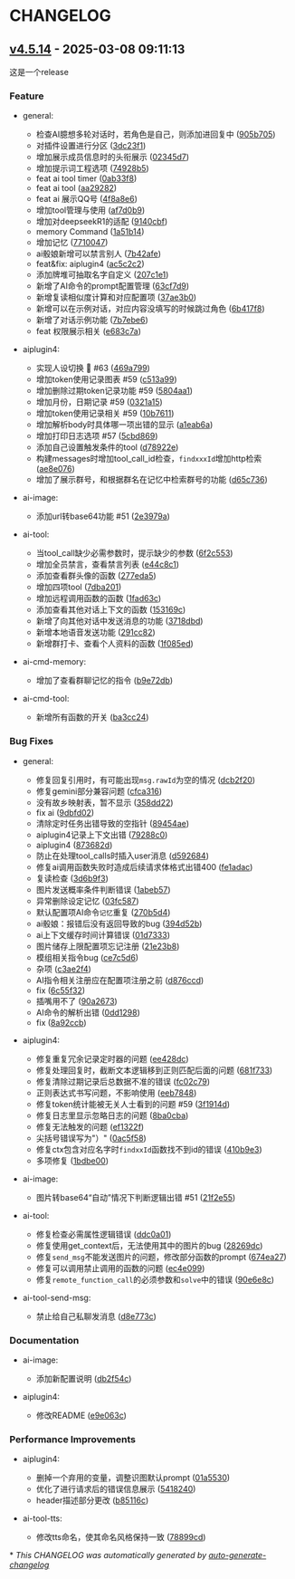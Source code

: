 # CHANGELOG

## [v4.5.14](https://github.com/error2913/aiplugin4/releases/tag/v4.5.14) - 2025-03-08 09:11:13

这是一个release

### Feature

- general:
  - 检查AI臆想多轮对话时，若角色是自己，则添加进回复中 ([905b705](https://github.com/error2913/aiplugin4/commit/905b705cff7b7d97402572d7d775899a16d659fb))
  - 对插件设置进行分区 ([3dc23f1](https://github.com/error2913/aiplugin4/commit/3dc23f111c32507dde9223a7376fcc6ab0b2de46))
  - 增加展示成员信息时的头衔展示 ([02345d7](https://github.com/error2913/aiplugin4/commit/02345d71c371502c1a1c5949243a741e2c8e30a2))
  - 增加提示词工程选项 ([74928b5](https://github.com/error2913/aiplugin4/commit/74928b537225c29b533f2efdecc7a67dd9178f8c))
  - feat ai tool timer ([0ab33f8](https://github.com/error2913/aiplugin4/commit/0ab33f8b29f5a583326fdace56b038d530ddb6c2))
  - feat ai tool ([aa29282](https://github.com/error2913/aiplugin4/commit/aa292823775050f7351dfd841ea64ffb4883158f))
  - feat ai 展示QQ号 ([4f8a8e6](https://github.com/error2913/aiplugin4/commit/4f8a8e67b686f45d8c8945f5306b2dd5ef24fc17))
  - 增加tool管理与使用 ([af7d0b9](https://github.com/error2913/aiplugin4/commit/af7d0b9b5760a61117033bbe803006442e8f9989))
  - 增加对deepseekR1的适配 ([9140cbf](https://github.com/error2913/aiplugin4/commit/9140cbffeebe8b0873fb362ed7d13f29854cc866))
  - memory Command ([1a51b14](https://github.com/error2913/aiplugin4/commit/1a51b141515916642e639d47f8cb9831dd05a570))
  - 增加记忆 ([7710047](https://github.com/error2913/aiplugin4/commit/77100473d017b1facacc0dcbbcf2c6be19cb54ad))
  - ai骰娘新增可以禁言别人 ([7b42afe](https://github.com/error2913/aiplugin4/commit/7b42afe05ddb2d7e214bbbe74c2f24573dd44923))
  - feat&fix: aiplugin4 ([ac5c2c2](https://github.com/error2913/aiplugin4/commit/ac5c2c2d0e1332ffd36216cc18989a4817a5aed9))
  - 添加牌堆可抽取名字自定义 ([207c1e1](https://github.com/error2913/aiplugin4/commit/207c1e1fbf03b72b3527330c4624350863c71636))
  - 新增了AI命令的prompt配置管理 ([63cf7d9](https://github.com/error2913/aiplugin4/commit/63cf7d9743fd6b52262304a9255a10cead7bd87b))
  - 新增复读相似度计算和对应配置项 ([37ae3b0](https://github.com/error2913/aiplugin4/commit/37ae3b054a676a53339990c5dc54f0c14ff65c0b))
  - 新增可以在示例对话，对应内容没填写的时候跳过角色 ([6b417f8](https://github.com/error2913/aiplugin4/commit/6b417f85da134aef1f797e41e6b30e4c1948b97b))
  - 新增了对话示例功能 ([7b7ebe6](https://github.com/error2913/aiplugin4/commit/7b7ebe6824df941f754a9af9e521d20ccf22c1da))
  - feat 权限展示相关 ([e683c7a](https://github.com/error2913/aiplugin4/commit/e683c7a6cc675db4fca9df8f0108715112a25b34))

- aiplugin4:
  - 实现人设切换 💯 #63 ([469a799](https://github.com/error2913/aiplugin4/commit/469a799ec077c571d66ba1b9f3f0aab838964aa0))
  - 增加token使用记录图表 #59 ([c513a99](https://github.com/error2913/aiplugin4/commit/c513a99521242d6c040fb90ebe245a3317df0986))
  - 增加删除过期token记录功能 #59 ([5804aa1](https://github.com/error2913/aiplugin4/commit/5804aa1c5de35fe5df4c69929dfb5da16cc09769))
  - 增加月份，日期记录 #59 ([0321a15](https://github.com/error2913/aiplugin4/commit/0321a1552900f5a8f7006f2c560a75997d26c06b))
  - 增加token使用记录相关 #59 ([10b7611](https://github.com/error2913/aiplugin4/commit/10b7611f9318cd166866f3941cdf4c031d8962c1))
  - 增加解析body时具体哪一项出错的显示 ([a1eab6a](https://github.com/error2913/aiplugin4/commit/a1eab6ada3438e839fe92d3407f8031331485393))
  - 增加打印日志选项 #57 ([5cbd869](https://github.com/error2913/aiplugin4/commit/5cbd869fb44767b4af072343d1d8b01f0b2c5ba4))
  - 添加自己设置触发条件的tool ([d78922e](https://github.com/error2913/aiplugin4/commit/d78922ed0bb2e0c6b8613c8e9f635bf7a49b2f65))
  - 构建messages时增加tool_call_id检查，`findxxxId`增加http检索 ([ae8e076](https://github.com/error2913/aiplugin4/commit/ae8e0763065eae917055b9e533bc6b668f2cc484))
  - 增加了展示群号，和根据群名在记忆中检索群号的功能 ([d65c736](https://github.com/error2913/aiplugin4/commit/d65c736a80f8afa81363e5cb93c29fa93d123e14))

- ai-image:
  - 添加url转base64功能 #51 ([2e3979a](https://github.com/error2913/aiplugin4/commit/2e3979aa67d1baf2dc33e2f7e3286aa02ccd0ecb))

- ai-tool:
  - 当tool_call缺少必需参数时，提示缺少的参数 ([6f2c553](https://github.com/error2913/aiplugin4/commit/6f2c553cb5ce7042f34918bcba080b16a8162c1f))
  - 增加全员禁言，查看禁言列表 ([e44c8c1](https://github.com/error2913/aiplugin4/commit/e44c8c163dc67171687c9405a2fd8b4798762be8))
  - 添加查看群头像的函数 ([277eda5](https://github.com/error2913/aiplugin4/commit/277eda5599f11dad88fd20d9005963c1ec8a6041))
  - 增加四项tool ([7dba201](https://github.com/error2913/aiplugin4/commit/7dba20175536d247b0556f6f51d84bc5b1ac0abe))
  - 增加远程调用函数的函数 ([1fad63c](https://github.com/error2913/aiplugin4/commit/1fad63ce03f285d2d92fea22f65855636c1859ae))
  - 添加查看其他对话上下文的函数 ([153169c](https://github.com/error2913/aiplugin4/commit/153169c1ba538302b6b52eb0a0b8d0076006e57e))
  - 新增了向其他对话中发送消息的功能 ([3718dbd](https://github.com/error2913/aiplugin4/commit/3718dbd0e42f32d1516cafb9f9c13fa0e6b26ef3))
  - 新增本地语音发送功能 ([291cc82](https://github.com/error2913/aiplugin4/commit/291cc82d77e5f56ef9de5149cec89114a2df9468))
  - 新增群打卡、查看个人资料的函数 ([1f085ed](https://github.com/error2913/aiplugin4/commit/1f085edb12b65bfac9ecc7c30fb84c90182b1a05))

- ai-cmd-memory:
  - 增加了查看群聊记忆的指令 ([b9e72db](https://github.com/error2913/aiplugin4/commit/b9e72dbecdcb77255c10ca5d3f74b068ec3c9b8a))

- ai-cmd-tool:
  - 新增所有函数的开关 ([ba3cc24](https://github.com/error2913/aiplugin4/commit/ba3cc24824881a8657b11ee9a2a39f3fde248d17))

### Bug Fixes

- general:
  - 修复回复引用时，有可能出现`msg.rawId`为空的情况 ([dcb2f20](https://github.com/error2913/aiplugin4/commit/dcb2f204bef69f99120cce23a622f52f56b4fdf2))
  - 修复gemini部分兼容问题 ([cfca316](https://github.com/error2913/aiplugin4/commit/cfca31632736896d2c7fd310a268d84bcce58f80))
  - 没有故乡映射表，暂不显示 ([358dd22](https://github.com/error2913/aiplugin4/commit/358dd22b2d637ee032c18689830db4af28bb5e50))
  - fix ai ([9dbfd02](https://github.com/error2913/aiplugin4/commit/9dbfd02cd3d51668224d875522b0a10a96b4f823))
  - 清除定时任务出错导致的空指针 ([89454ae](https://github.com/error2913/aiplugin4/commit/89454ae9ae5542cc1677f8a9696fbbd640bcb8f3))
  - aiplugin4记录上下文出错 ([79288c0](https://github.com/error2913/aiplugin4/commit/79288c0da93cff2e6e9c8010e111c251592b6ab2))
  - aiplugin4 ([873682d](https://github.com/error2913/aiplugin4/commit/873682da33e744edc07e04636b27e4523997e645))
  - 防止在处理tool_calls时插入user消息 ([d592684](https://github.com/error2913/aiplugin4/commit/d5926846483ec281065e268777a8aec0d4701139))
  - 修复ai调用函数失败时造成后续请求体格式出错400 ([fe1adac](https://github.com/error2913/aiplugin4/commit/fe1adaca66280e16305ccc11ea65bb7cf5f49391))
  - 复读检查 ([3d6b9f3](https://github.com/error2913/aiplugin4/commit/3d6b9f348801caf54a334c958861bdd8f27f271d))
  - 图片发送概率条件判断错误 ([1abeb57](https://github.com/error2913/aiplugin4/commit/1abeb57af2a83035c7e2321809d04295c24030fe))
  - 异常删除设定记忆 ([03fc587](https://github.com/error2913/aiplugin4/commit/03fc587099cbad6697f58b9584471da3a579aa69))
  - 默认配置项AI命令`记忆`重复 ([270b5d4](https://github.com/error2913/aiplugin4/commit/270b5d46fc53f6e2a077d26a726a8fe3208f8d6a))
  - ai骰娘：报错后没有返回导致的bug ([394d52b](https://github.com/error2913/aiplugin4/commit/394d52b2817ee85f8114d111999f6b6bd2bc79f3))
  - ai上下文缓存时间计算错误 ([01d7333](https://github.com/error2913/aiplugin4/commit/01d7333ac500876f5f22d1458d452b9cdc9f7563))
  - 图片储存上限配置项忘记注册 ([21e23b8](https://github.com/error2913/aiplugin4/commit/21e23b8fa6f6a19c2b10f02ccfaa6fc70f7614d0))
  - 模组相关指令bug ([ce7c5d6](https://github.com/error2913/aiplugin4/commit/ce7c5d628b4ce68a53a966eb7c156e7b55c267c4))
  - 杂项 ([c3ae2f4](https://github.com/error2913/aiplugin4/commit/c3ae2f4d02dfa12db655619e4eda0196f9cf231c))
  - AI指令相关注册应在配置项注册之前 ([d876ccd](https://github.com/error2913/aiplugin4/commit/d876ccdf6988281e28d00de37fd6833a3a9214d4))
  - fix ([6c55f32](https://github.com/error2913/aiplugin4/commit/6c55f32ea0a961d5c79eb08b1c24b63286a856f2))
  - 插嘴用不了 ([90a2673](https://github.com/error2913/aiplugin4/commit/90a2673223824a117c0dc9b4e26c33e4fc04a212))
  - AI命令的解析出错 ([0dd1298](https://github.com/error2913/aiplugin4/commit/0dd1298b01967fb04368035e0ac463432e78aeee))
  - fix ([8a92ccb](https://github.com/error2913/aiplugin4/commit/8a92ccbad2424a7063cbca32e8fc887d35c62364))

- aiplugin4:
  - 修复重复冗余记录定时器的问题 ([ee428dc](https://github.com/error2913/aiplugin4/commit/ee428dc8fd68ce038fe72d0603f23e72026f2f23))
  - 修复处理回复时，截断文本逻辑移到正则匹配后面的问题 ([681f733](https://github.com/error2913/aiplugin4/commit/681f733c2706b4fffd902a43118e6b8aa8ca8acf))
  - 修复清除过期记录后总数据不准的错误 ([fc02c79](https://github.com/error2913/aiplugin4/commit/fc02c7940d14f6f17651bff337ee7f427888ae1a))
  - 正则表达式书写问题，不影响使用 ([eeb7848](https://github.com/error2913/aiplugin4/commit/eeb7848473fbad61d37503f0cf9ccf6ac9bd32fd))
  - 修复token统计能被无关人士看到的问题 #59 ([3f1914d](https://github.com/error2913/aiplugin4/commit/3f1914dbdc83d03d4be594036e2abe4010388e3c))
  - 修复日志里显示忽略日志的问题 ([8ba0cba](https://github.com/error2913/aiplugin4/commit/8ba0cba21ed8ef31582c7c36cf7db134307960a4))
  - 修复无法触发的问题 ([ef1322f](https://github.com/error2913/aiplugin4/commit/ef1322f9e121b6ff64ebda7406cb253c87a8f0b6))
  - 尖括号错误写为"）" ([0ac5f58](https://github.com/error2913/aiplugin4/commit/0ac5f58fb32a60ca5e5389a8c8a2991d00abb8fd))
  - 修复ctx包含对应名字时`findxxId`函数找不到id的错误 ([410b9e3](https://github.com/error2913/aiplugin4/commit/410b9e31e18c047806ebd2a5dd85c5be0a417df9))
  - 多项修复 ([1bdbe00](https://github.com/error2913/aiplugin4/commit/1bdbe0035f45d0a6507942645678761d1c6020cd))

- ai-image:
  - 图片转base64“自动”情况下判断逻辑出错 #51 ([21f2e55](https://github.com/error2913/aiplugin4/commit/21f2e550ceadf18160448222a243faef439d26c4))

- ai-tool:
  - 修复检查必需属性逻辑错误 ([ddc0a01](https://github.com/error2913/aiplugin4/commit/ddc0a010108a769b8dfc601fed567bc868463347))
  - 修复使用get_context后，无法使用其中的图片的bug ([28269dc](https://github.com/error2913/aiplugin4/commit/28269dcf5713f873ae4de4ffd79621002ecd510a))
  - 修复`send_msg`不能发送图片的问题，修改部分函数的prompt ([674ea27](https://github.com/error2913/aiplugin4/commit/674ea27d30909395180d9e7e32b8ac1651abd577))
  - 修复可以调用禁止调用的函数的问题 ([ec4e099](https://github.com/error2913/aiplugin4/commit/ec4e0996f6834dcc2d66196585efb2f198bde43d))
  - 修复`remote_function_call`的必须参数和`solve`中的错误 ([90e6e8c](https://github.com/error2913/aiplugin4/commit/90e6e8c2514b53e94147f597aed4d266143851cb))

- ai-tool-send-msg:
  - 禁止给自己私聊发消息 ([d8e773c](https://github.com/error2913/aiplugin4/commit/d8e773ce47bee7a7a1f599d3976d71960db73af5))

### Documentation

- ai-image:
  - 添加新配置说明 ([db2f54c](https://github.com/error2913/aiplugin4/commit/db2f54cdba8f1972766f2743f9f31e25c2f028bb))

- aiplugin4:
  - 修改README ([e9e063c](https://github.com/error2913/aiplugin4/commit/e9e063c63fb88bafe8d9ab4f1ff440a810ad639c))

### Performance Improvements

- aiplugin4:
  - 删掉一个弃用的变量，调整识图默认prompt ([01a5530](https://github.com/error2913/aiplugin4/commit/01a5530308d52e39e21e3e6cbdb7cdb0b6c66edd))
  - 优化了进行请求后的错误信息展示 ([5418240](https://github.com/error2913/aiplugin4/commit/5418240c478aec7b811ed7bdb682777f3e5cbdd1))
  - header描述部分更改 ([b85116c](https://github.com/error2913/aiplugin4/commit/b85116ce769941f9fc11a3c2c4e55606f9f0a45e))

- ai-tool-tts:
  - 修改tts命名，使其命名风格保持一致 ([78899cd](https://github.com/error2913/aiplugin4/commit/78899cd8ef16c6e00ea47dc2ec02ef6116296b4d))

\* *This CHANGELOG was automatically generated by [auto-generate-changelog](https://github.com/BobAnkh/auto-generate-changelog)*
